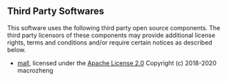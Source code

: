 ## Third Party Softwares

This software uses the following third party open source components.
The third party licensors of these components may provide additional license rights,
terms and conditions and/or require certain notices as described below.

- [mall](https://github.com/macrozheng/mall), licensed under the [Apache License 2.0](https://github.com/macrozheng/mall/blob/master/LICENSE)
  Copyright (c) 2018-2020 macrozheng